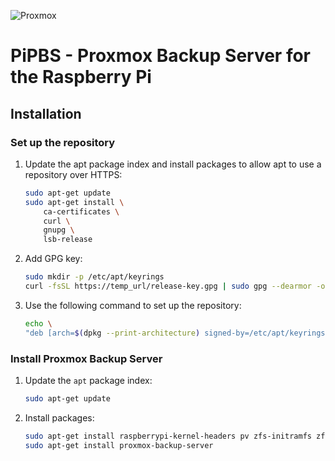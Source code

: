 ![Proxmox](https://www.casalicomputers.com/sites/default/files/proxmox-logo.png)
# PiPBS - Proxmox Backup Server for the Raspberry Pi

## Installation

### Set up the repository

1. Update the apt package index and install packages to allow apt to use a repository over HTTPS:
    ```bash
    sudo apt-get update
    sudo apt-get install \
        ca-certificates \
        curl \
        gnupg \
        lsb-release
    ```

2. Add GPG key:
    ```bash
    sudo mkdir -p /etc/apt/keyrings
    curl -fsSL https://temp_url/release-key.gpg | sudo gpg --dearmor -o /etc/apt/keyrings/pbs-arm64.gpg
    ```

3. Use the following command to set up the repository:
    ```bash
    echo \
    "deb [arch=$(dpkg --print-architecture) signed-by=/etc/apt/keyrings/pbs-arm64.gpg] https://temp_url/repository/proxmox-pbs-arm64 main" | sudo tee /etc/apt/sources.list.d/docker.list > /dev/null
    ```

### Install Proxmox Backup Server

1. Update the `apt` package index:
    ```bash
    sudo apt-get update
    ```
2. Install packages:
    ```bash
    sudo apt-get install raspberrypi-kernel-headers pv zfs-initramfs zfsutils-linux
    sudo apt-get install proxmox-backup-server
    ```
